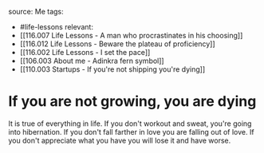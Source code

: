 source: Me
tags:
- #life-lessons 
relevant:
- [[116.007 Life Lessons - A man who procrastinates in his choosing]]
- [[116.012 Life Lessons - Beware the plateau of proficiency]]
- [[116.002 Life Lessons - I set the pace]]
- [[106.003 About me - Adinkra fern symbol]]
- [[110.003 Startups - If you're not shipping you're dying]]

# If you are not growing, you are dying

It is true of everything in life. If you don't workout and sweat, you're going into hibernation. If you don't fall farther in love you are falling out of love. If you don't appreciate what you have you will lose it and have worse.
